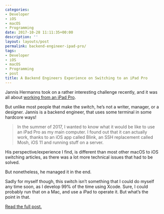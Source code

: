 ```yaml
---
categories:
- Developer
- iOS
- macOS
- Programming
date: 2017-10-28 11:11:35+00:00
description: ''
layout: layouts/post
permalink: backend-engineer-ipad-pro/
tags:
- Developer
- iOS
- macOS
- Programming
- post
title: A Backend Engineers Experience on Switching to an iPad Pro
---
```


<div class="kg-card-markdown">
<p><!-- link[https://jann.is/ipad-pro-for-programming/] --></p>
<p>Jannis Hermanns took on a rather interesting challenge recently, and it was all about <a href="https://jann.is/ipad-pro-for-programming/">working from an iPad Pro</a>.</p>
<p>But unlike most people that make the switch, he’s not a writer, manager, or a designer. Jannis is a backend engineer, that uses some terminal in some hardcore ways!</p>
<blockquote><p>In the summer of 2017, I wanted to know what it would be like to use an iPad Pro as my main computer. I found out that it can actually work, thanks to an iOS app called Blink, an SSH replacement called Mosh, iOS 11 and running stuff on a server.</p></blockquote>
<p>His perspective/experience I find, is different than most other macOS to iOS switching articles, as there was a lot more technical issues that had to be solved.</p>
<p>But nonetheless, he managed it in the end.</p>
<p>Sadly for myself though, this switch isn’t something that I could do myself any time soon, as I develop 99% of the time using Xcode. Sure, I could probably run that on a Mac, and use a iPad to operate it. But what’s the point in that.</p>
<p><a href="https://jann.is/ipad-pro-for-programming/">Read the full post.</a></p>
</div>